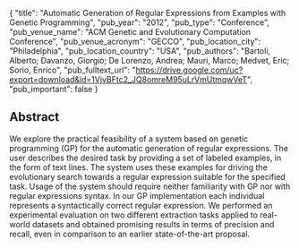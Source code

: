 {
  "title": "Automatic Generation of Regular Expressions from Examples with Genetic Programming",
  "pub_year": "2012",
  "pub_type": "Conference",
  "pub_venue_name": "ACM Genetic and Evolutionary Computation Conference",
  "pub_venue_acronym": "GECCO",
  "pub_location_city": "Philadelphia",
  "pub_location_country": "USA",
  "pub_authors": "Bartoli, Alberto; Davanzo, Giorgio; De Lorenzo, Andrea; Mauri, Marco; Medvet, Eric; Sorio, Enrico",
  "pub_fulltext_url": "https://drive.google.com/uc?export=download&id=1VjvBFtc2_JQ8omreM95uLrVmUtmqwVeT",
  "pub_important": false
}

## Abstract
We explore the practical feasibility of a system based on genetic programming (GP) for the automatic generation of regular expressions. The user describes the desired task by providing a set of labeled examples, in the form of text lines. The system uses these examples for driving the evolutionary search towards a regular expression suitable for the specified task. Usage of the system should require neither familiarity with GP nor with regular expressions syntax. In our GP implementation each individual represents a syntactically correct regular expression. We performed an experimental evaluation on two different extraction tasks applied to real-world datasets and obtained promising results in terms of precision and recall, even in comparison to an earlier state-of-the-art proposal.
